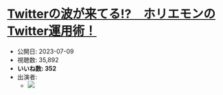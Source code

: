 # [Twitterの波が来てる!?　ホリエモンのTwitter運用術！](https://www.youtube.com/watch?v=FTD4BGVEelw)
-   公開日: 2023-07-09
-   視聴数: 35,892
-   **いいね数: 352**
-   出演者: 
    - [![](https://img.youtube.com/vi/FTD4BGVEelw/hqdefault.jpg)](https://www.youtube.com/watch?v=FTD4BGVEelw)
